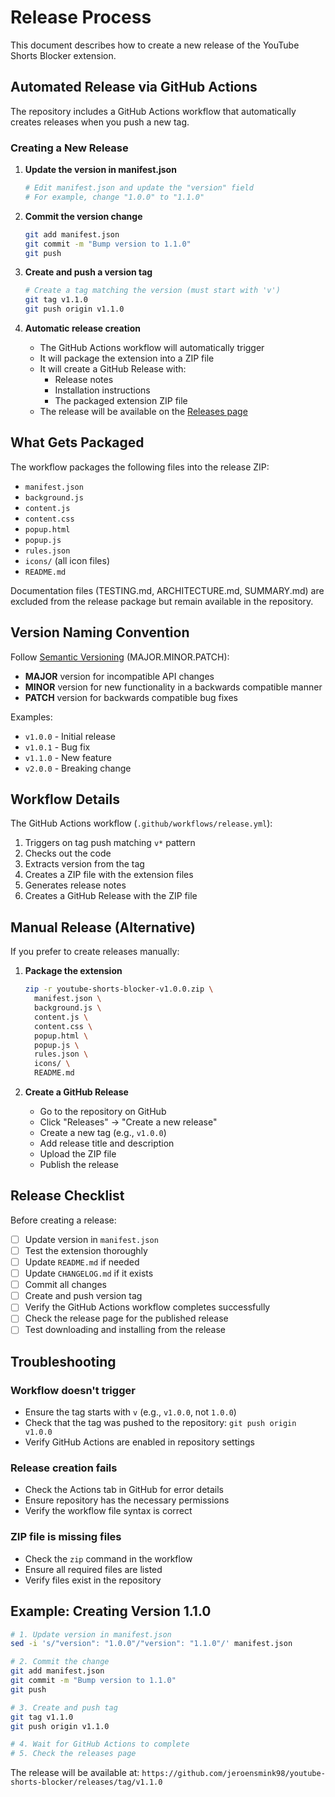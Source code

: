 # Release Process

This document describes how to create a new release of the YouTube Shorts Blocker extension.

## Automated Release via GitHub Actions

The repository includes a GitHub Actions workflow that automatically creates releases when you push a new tag.

### Creating a New Release

1. **Update the version in manifest.json**
   ```bash
   # Edit manifest.json and update the "version" field
   # For example, change "1.0.0" to "1.1.0"
   ```

2. **Commit the version change**
   ```bash
   git add manifest.json
   git commit -m "Bump version to 1.1.0"
   git push
   ```

3. **Create and push a version tag**
   ```bash
   # Create a tag matching the version (must start with 'v')
   git tag v1.1.0
   git push origin v1.1.0
   ```

4. **Automatic release creation**
   - The GitHub Actions workflow will automatically trigger
   - It will package the extension into a ZIP file
   - It will create a GitHub Release with:
     - Release notes
     - Installation instructions
     - The packaged extension ZIP file
   - The release will be available on the [Releases page](https://github.com/jeroensmink98/youtube-shorts-blocker/releases)

## What Gets Packaged

The workflow packages the following files into the release ZIP:
- `manifest.json`
- `background.js`
- `content.js`
- `content.css`
- `popup.html`
- `popup.js`
- `rules.json`
- `icons/` (all icon files)
- `README.md`

Documentation files (TESTING.md, ARCHITECTURE.md, SUMMARY.md) are excluded from the release package but remain available in the repository.

## Version Naming Convention

Follow [Semantic Versioning](https://semver.org/) (MAJOR.MINOR.PATCH):
- **MAJOR** version for incompatible API changes
- **MINOR** version for new functionality in a backwards compatible manner
- **PATCH** version for backwards compatible bug fixes

Examples:
- `v1.0.0` - Initial release
- `v1.0.1` - Bug fix
- `v1.1.0` - New feature
- `v2.0.0` - Breaking change

## Workflow Details

The GitHub Actions workflow (`.github/workflows/release.yml`):
1. Triggers on tag push matching `v*` pattern
2. Checks out the code
3. Extracts version from the tag
4. Creates a ZIP file with the extension files
5. Generates release notes
6. Creates a GitHub Release with the ZIP file

## Manual Release (Alternative)

If you prefer to create releases manually:

1. **Package the extension**
   ```bash
   zip -r youtube-shorts-blocker-v1.0.0.zip \
     manifest.json \
     background.js \
     content.js \
     content.css \
     popup.html \
     popup.js \
     rules.json \
     icons/ \
     README.md
   ```

2. **Create a GitHub Release**
   - Go to the repository on GitHub
   - Click "Releases" → "Create a new release"
   - Create a new tag (e.g., `v1.0.0`)
   - Add release title and description
   - Upload the ZIP file
   - Publish the release

## Release Checklist

Before creating a release:

- [ ] Update version in `manifest.json`
- [ ] Test the extension thoroughly
- [ ] Update `README.md` if needed
- [ ] Update `CHANGELOG.md` if it exists
- [ ] Commit all changes
- [ ] Create and push version tag
- [ ] Verify the GitHub Actions workflow completes successfully
- [ ] Check the release page for the published release
- [ ] Test downloading and installing from the release

## Troubleshooting

### Workflow doesn't trigger
- Ensure the tag starts with `v` (e.g., `v1.0.0`, not `1.0.0`)
- Check that the tag was pushed to the repository: `git push origin v1.0.0`
- Verify GitHub Actions are enabled in repository settings

### Release creation fails
- Check the Actions tab in GitHub for error details
- Ensure repository has the necessary permissions
- Verify the workflow file syntax is correct

### ZIP file is missing files
- Check the `zip` command in the workflow
- Ensure all required files are listed
- Verify files exist in the repository

## Example: Creating Version 1.1.0

```bash
# 1. Update version in manifest.json
sed -i 's/"version": "1.0.0"/"version": "1.1.0"/' manifest.json

# 2. Commit the change
git add manifest.json
git commit -m "Bump version to 1.1.0"
git push

# 3. Create and push tag
git tag v1.1.0
git push origin v1.1.0

# 4. Wait for GitHub Actions to complete
# 5. Check the releases page
```

The release will be available at:
`https://github.com/jeroensmink98/youtube-shorts-blocker/releases/tag/v1.1.0`
